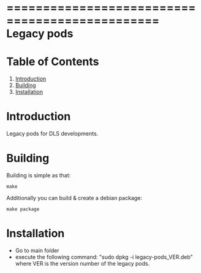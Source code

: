 ===============================================
Legacy pods 
===============================================

Table of Contents
===============================================
1. [Introduction](#introduction)
2. [Building](#building)
3. [Installation](#installation)

Introduction
===============================================
Legacy pods for DLS developments.

Building
===============================================
Building is simple as that:

    make

Additionally you can build & create a debian package:

    make package

Installation
===============================================
- Go to main folder
- execute the following command: "sudo dpkg -i legacy-pods_VER.deb" where VER is the version number of the legacy pods.

